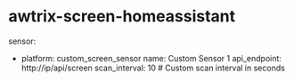 # awtrix-screen-homeassistant

sensor:
  - platform: custom_screen_sensor
    name: Custom Sensor 1
    api_endpoint: http://ip/api/screen
    scan_interval: 10  # Custom scan interval in seconds